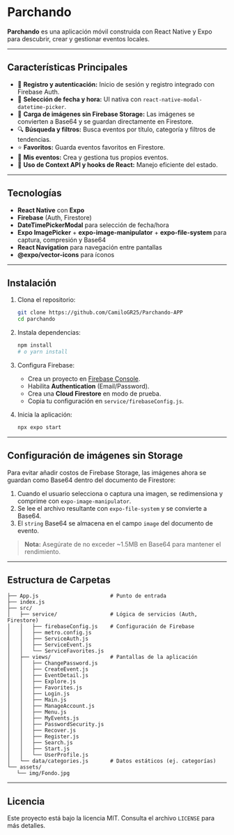 # Parchando

**Parchando** es una aplicación móvil construida con React Native y Expo para descubrir, crear y gestionar eventos locales.

---

## Características Principales

* 📝 **Registro y autenticación:** Inicio de sesión y registro integrado con Firebase Auth.
* 📅 **Selección de fecha y hora:** UI nativa con `react-native-modal-datetime-picker`.
* 📸 **Carga de imágenes sin Firebase Storage:** Las imágenes se convierten a Base64 y se guardan directamente en Firestore.
* 🔍 **Búsqueda y filtros:** Busca eventos por título, categoría y filtros de tendencias.
* ⭐ **Favoritos:** Guarda eventos favoritos en Firestore.
* 📂 **Mis eventos:** Crea y gestiona tus propios eventos.
* 🔧 **Uso de Context API y hooks de React:** Manejo eficiente del estado.

---

## Tecnologías

* **React Native** con **Expo**
* **Firebase** (Auth, Firestore)
* **DateTimePickerModal** para selección de fecha/hora
* **Expo ImagePicker** + **expo-image-manipulator** + **expo-file-system** para captura, compresión y Base64
* **React Navigation** para navegación entre pantallas
* **@expo/vector-icons** para íconos

---

## Instalación

1. Clona el repositorio:

   ```bash
   git clone https://github.com/CamiloGR25/Parchando-APP
   cd parchando
   ```

2. Instala dependencias:

   ```bash
   npm install
   # o yarn install
   ```

3. Configura Firebase:

   * Crea un proyecto en [Firebase Console](https://console.firebase.google.com/).
   * Habilita **Authentication** (Email/Password).
   * Crea una **Cloud Firestore** en modo de prueba.
   * Copia tu configuración en `service/firebaseConfig.js`.

4. Inicia la aplicación:

   ```bash
   npx expo start
   ```

---

## Configuración de imágenes sin Storage

Para evitar añadir costos de Firebase Storage, las imágenes ahora se guardan como Base64 dentro del documento de Firestore:

1. Cuando el usuario selecciona o captura una imagen, se redimensiona y comprime con `expo-image-manipulator`.
2. Se lee el archivo resultante con `expo-file-system` y se convierte a Base64.
3. El `string` Base64 se almacena en el campo `image` del documento de evento.

> **Nota:** Asegúrate de no exceder \~1.5MB en Base64 para mantener el rendimiento.

---

## Estructura de Carpetas

   ```
   ├── App.js                       # Punto de entrada
   ├── index.js
   ├── src/
   │   ├── service/                 # Lógica de servicios (Auth, Firestore)
   │   │   ├── firebaseConfig.js    # Configuración de Firebase
   │   │   ├── metro.config.js
   │   │   ├── ServiceAuth.js
   │   │   ├── ServiceEvent.js
   │   │   └── ServiceFavorites.js
   │   ├── views/                   # Pantallas de la aplicación
   │   │   ├── ChangePassword.js
   │   │   ├── CreateEvent.js
   │   │   ├── EventDetail.js
   │   │   ├── Explore.js
   │   │   ├── Favorites.js
   │   │   ├── Login.js
   │   │   ├── Main.js
   │   │   ├── ManageAccount.js
   │   │   ├── Menu.js
   │   │   ├── MyEvents.js
   │   │   ├── PasswordSecurity.js
   │   │   ├── Recover.js
   │   │   ├── Register.js
   │   │   ├── Search.js
   │   │   ├── Start.js
   │   │   └── UserProfile.js
   │   └── data/categories.js       # Datos estáticos (ej. categorías)
   └── assets/
      └── img/Fondo.jpg
   ```

---

## Licencia

Este proyecto está bajo la licencia MIT. Consulta el archivo `LICENSE` para más detalles.